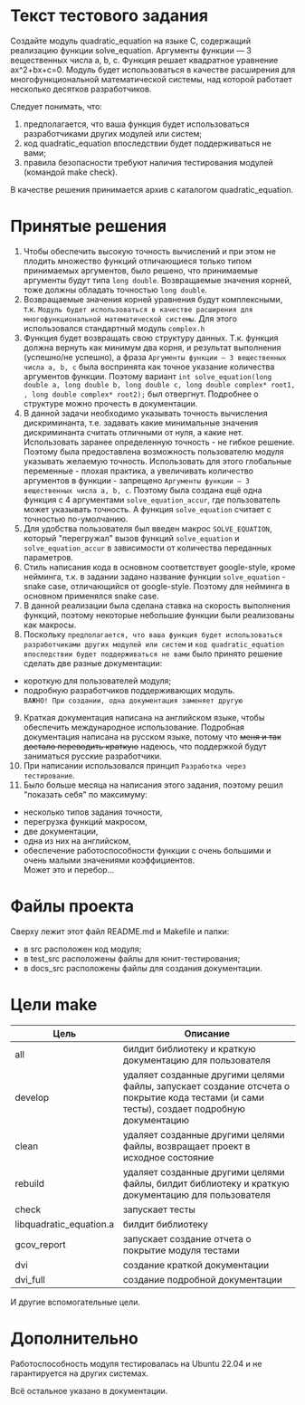 # Текст тестового задания

Создайте модуль quadratic_equation на языке C, содержащий реализацию функции solve_equation. Аргументы функции — 3 вещественных числа a, b, c. Функция решает квадратное уравнение ax^2+bx+c=0. Модуль будет использоваться в качестве расширения для многофункциональной математической системы, над которой работает несколько десятков разработчиков.

Следует понимать, что:
1. предполагается, что ваша функция будет использоваться разработчиками других модулей или систем;
2. код quadratic_equation впоследствии будет поддерживаться не вами;
3. правила безопасности требуют наличия тестирования модулей (командой make check).

В качестве решения принимается архив с каталогом quadratic_equation.

# Принятые решения

1. Чтобы обеспечить высокую точность вычислений и при этом не плодить множество функций отличающиеся только типом принимаемых аргументов, было решено, что принимаемые аргументы будут типа `long double`. Возвращаемые значения корней, тоже должны обладать точностью `long double`.
2. Возвращаемые значения корней уравнения будут комплексными, т.к. `Модуль будет использоваться в качестве расширения для многофункциональной математической системы`. Для этого использовался стандартный модуль `complex.h`
3. Функция будет возвращать свою структуру данных. Т.к. функция должна вернуть как минимум два корня, и результат выполнения (успешно/не успешно), а фраза `Аргументы функции — 3 вещественных числа a, b, c` была воспринята как точное указание количества аргументов функции. Поэтому вариант `int solve_equation(long double a, long double b, long double c, long double complex* root1, , long double complex* root2);` был отвергнут. Подробнее о структуре можно прочесть в документации.
4. В данной задачи необходимо указывать точность вычисления дискриминанта, т.е. задавать какие минимальные значения дискриминанта считать отличными от нуля, а какие нет. Использовать заранее определенную точность - не гибкое решение. Поэтому была предоставлена возможность пользователю модуля указывать желаемую точность. 
Использовать для этого глобальные переменные - плохая практика, а увеличивать количество аргументов в функции - запрещено `Аргументы функции — 3 вещественных числа a, b, c`. Поэтому была создана ещё одна функция с 4 аргументами `solve_equation_accur`, где пользователь может указывать точность. А функция `solve_equation` считает с точностью по-умолчанию.
5. Для удобства пользователя был введен макрос `SOLVE_EQUATION`, который "перегружал" вызов функций `solve_equation` и  `solve_equation_accur` в зависимости от количества переданных параметров.
6. Стиль написания кода в основном соответствует google-style, кроме нейминга, т.к. в задании задано название функции `solve_equation` - snake case, отличающийся от google-style. Поэтому для нейминга в основном применялся snake case.
7. В данной реализации была сделана ставка на скорость выполнения функций, поэтому некоторые небольшие функции были реализованы как макросы.
8. Поскольку `предполагается, что ваша функция будет использоваться разработчиками других модулей или систем` и `код quadratic_equation впоследствии будет поддерживаться не вами` было принято решение сделать две разные документации:
  - короткую для пользователей модуля;
  - подробную разработчиков поддерживающих модуль.\
`ВАЖНО! При создании, одна документация заменяет другую`
9. Краткая документация написана на английском языке, чтобы обеспечить международное использование. Подробная документация написана на русском языке, потому что ~~меня и так достало переводить краткую~~ надеюсь, что поддержкой будут заниматься русские разработчики.
10. При написании использовался принцип `Разработка через тестирование`.
11. Было больше месяца на написания этого задания, поэтому решил "показать себя" по максимуму:
  - несколько типов задания точности,
  - перегрузка функций макросом,
  - две документации,
  - одна из них на английском,
  - обеспечение работоспособности функции с очень большими и очень малыми значениями коэффициентов.\
Может это и перебор...

# Файлы проекта
Сверху лежит этот файл README.md и Makefile и папки:
  - в src расположен код модуля;
  - в test_src расположены файлы для юнит-тестирования;
  - в docs_src расположены файлы для создания документации.


# Цели make
| Цель | Описание |
|-----|---------------------------------------------|
| all | билдит библиотеку и краткую документацию для пользователя |
| develop | удаляет созданные другими целями файлы, запускает создание отсчета о покрытие кода тестами (и сами тесты), создает подробную документацию |
| clean | удаляет созданные другими целями файлы, возвращает проект в исходное состояние |
| rebuild | удаляет созданные другими целями файлы, билдит библиотеку и краткую документацию для пользователя |
| check | запускает тесты |
| libquadratic_equation.a | билдит библиотеку |
| gcov_report | запускает создание отчета о покрытие модуля тестами |
| dvi | создание краткой документации |
| dvi_full | создание подробной документации |

И другие вспомогательные цели.

# Дополнительно
Работоспособность модуля тестировалась на Ubuntu 22.04 и не гарантируется на других системах.

Всё остальное указано в документации.